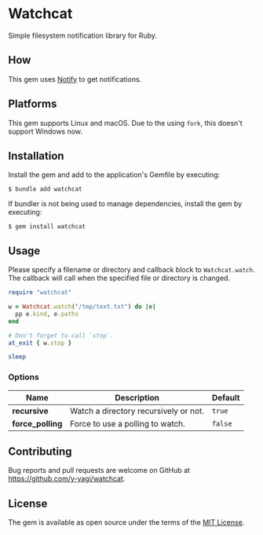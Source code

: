 # Watchcat

Simple filesystem notification library for Ruby.

## How

This gem uses [Notify](https://github.com/notify-rs/notify) to get notifications.

## Platforms

This gem supports Linux and macOS. Due to the using `fork`, this doesn't support Windows now.

## Installation

Install the gem and add to the application's Gemfile by executing:

    $ bundle add watchcat

If bundler is not being used to manage dependencies, install the gem by executing:

    $ gem install watchcat

## Usage

Please specify a filename or directory and callback block to `Watchcat.watch`. The callback will call when the specified file or directory is changed.

```ruby
require "watchcat"

w = Watchcat.watch("/tmp/text.txt") do |e|
  pp e.kind, e.paths
end

# Don't forget to call `stop`.
at_exit { w.stop }

sleep
```

### Options

| Name                       | Description                              | Default           |
| -------------------------- | -----------------------------------------| ----------------- |
| **recursive**              | Watch a directory recursively or not.    | `true`            |
| **force_polling**          | Force to use a polling to watch.         | `false`           |



## Contributing

Bug reports and pull requests are welcome on GitHub at https://github.com/y-yagi/watchcat.

## License

The gem is available as open source under the terms of the [MIT License](https://opensource.org/licenses/MIT).
